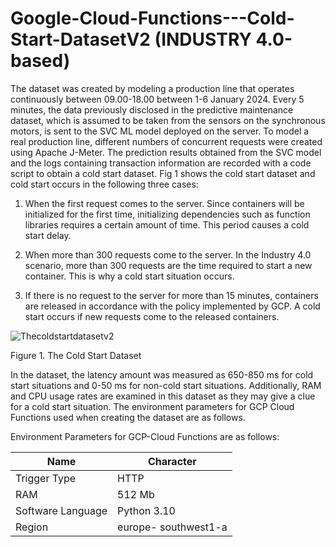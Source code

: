 # Google-Cloud-Functions---Cold-Start-DatasetV2 (INDUSTRY 4.0-based)

The dataset was created by modeling a production line that operates continuously between 09.00-18.00 between 1-6 January 2024. Every 5 minutes, the data previously disclosed in the predictive maintenance dataset, which is assumed to be taken from the sensors on the synchronous motors, is sent to the SVC ML model deployed on the server. To model a real production line, different numbers of concurrent requests were created using Apache J-Meter. The prediction results obtained from the SVC model and the logs containing transaction information are recorded with a code script to obtain a cold start dataset. Fig 1 shows the cold start dataset and cold start occurs in the following three cases:

1) When the first request comes to the server. Since containers will be initialized for the first time, initializing dependencies such as function libraries requires a certain amount of time. This period causes a cold start delay.

2) When more than 300 requests come to the server. In the Industry 4.0 scenario, more than 300 requests are the time required to start a new container. This is why a cold start situation occurs.

3) If there is no request to the server for more than 15 minutes, containers are released in accordance with the policy implemented by GCP. A cold start occurs if new requests come to the released containers.

![Thecoldstartdatasetv2](https://github.com/MuhammedGolec/Cold-Start-Dataset-V2/assets/61287653/9ecfb629-8b67-4ba0-a821-26d7368c0cc4)

Figure 1. The Cold Start Dataset 

In the dataset, the latency amount was measured as 650-850 ms for cold start situations and 0-50 ms for non-cold start situations. Additionally, RAM and CPU usage rates are examined in this dataset as they may give a clue for a cold start situation. The environment parameters for GCP Cloud Functions used when creating the dataset are as follows.


Environment Parameters for GCP-Cloud Functions are as follows:


| Name     | Character |
| ---      | ---       |
| Trigger Type | HTTP  |
| RAM     |512 Mb     |
| Software Language     | Python 3.10       |
| Region     | europe- southwest1-a  |
